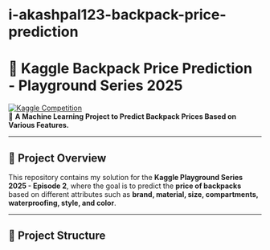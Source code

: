 # i-akashpal123-backpack-price-prediction
# 🎒 Kaggle Backpack Price Prediction - Playground Series 2025

[![Kaggle Competition](https://img.shields.io/badge/Kaggle-Competition-blue.svg)](https://www.kaggle.com/competitions/playground-series-s5e2)  
🚀 **A Machine Learning Project to Predict Backpack Prices Based on Various Features.**

---

## 📌 **Project Overview**
This repository contains my solution for the **Kaggle Playground Series 2025 - Episode 2**, where the goal is to predict the **price of backpacks** based on different attributes such as **brand, material, size, compartments, waterproofing, style, and color**.

---

## 📂 **Project Structure**
